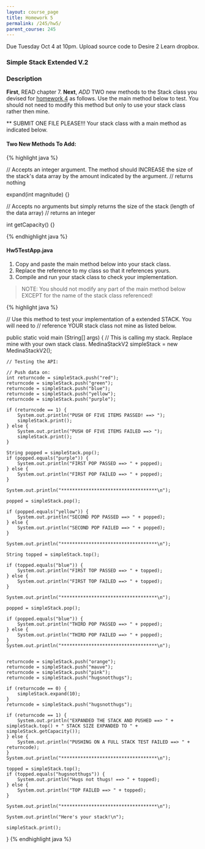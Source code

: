 ```yaml
---
layout: course_page
title: Homework 5
permalink: /245/hw5/
parent_course: 245
---
```


Due Tuesday Oct 4 at 10pm. Upload source code to Desire 2 Learn dropbox.

### Simple Stack Extended V.2


### Description

**First**, READ chapter 7. **Next**, _ADD_ TWO new methods to the Stack class you devised for [homework 4](/245/hw4/) as follows. Use the main method below to test. You should not need to modify this method but only to use your stack class rather then mine.

** SUBMIT ONE FILE PLEASE!!! Your stack class with a main method as indicated below.

#### Two New Methods To Add:

{% highlight java %}

// Accepts an integer argument. The method should INCREASE the size of the stack's data array by the amount indicated by the argument.
// returns nothing

expand(int magnitude) {}


// Accepts no arguments but simply returns the size of the stack (length of the data array)
// returns an integer

int getCapacity() {}

{% endhighlight java %}


#### Hw5TestApp.java

1. Copy and paste the main method below into your stack class.
2. Replace the reference to my class so that it references yours.
3. Compile and run your stack class to check your implementation.

> NOTE:  You should not modify any part of the main method below EXCEPT for the name of the stack class referenced!

{% highlight java %}

// Use this method to test your implementation of a extended STACK. You will need to
// reference YOUR stack class not mine as listed below. 

public static void main (String[] args) {
	// This is calling my stack. Replace mine with your own stack class.
	MedinaStackV2 simpleStack = new MedinaStackV2();

	// Testing the API:

	// Push data on:
	int returncode = simpleStack.push("red");
	returncode = simpleStack.push("green");
	returncode = simpleStack.push("blue");
	returncode = simpleStack.push("yellow");
	returncode = simpleStack.push("purple");
	
	if (returncode == 1) {
		System.out.println("PUSH OF FIVE ITEMS PASSED! ==> ");
		simpleStack.print();
	} else {
		System.out.println("PUSH OF FIVE ITEMS FAILED ==> ");
		simpleStack.print();
	}

	String popped = simpleStack.pop();
	if (popped.equals("purple")) {
		System.out.println("FIRST POP PASSED ==> " + popped);
	} else {
		System.out.println("FIRST POP FAILED ==> " + popped);
	}

	System.out.println("***********************************\n");

	popped = simpleStack.pop();
	
	if (popped.equals("yellow")) {
		System.out.println("SECOND POP PASSED ==> " + popped);
	} else {
		System.out.println("SECOND POP FAILED ==> " + popped);
	}

	System.out.println("***********************************\n");
	
	String topped = simpleStack.top();

	if (topped.equals("blue")) {
		System.out.println("FIRST TOP PASSED ==> " + topped);
	} else {
		System.out.println("FIRST TOP FAILED ==> " + topped);
	}

	System.out.println("***********************************\n");

	popped = simpleStack.pop();

	if (popped.equals("blue")) {
		System.out.println("THIRD POP PASSED ==> " + popped);
	} else {
		System.out.println("THIRD POP FAILED ==> " + popped);
	}
	System.out.println("***********************************\n");


	returncode = simpleStack.push("orange");
	returncode = simpleStack.push("mauve");
	returncode = simpleStack.push("pink");
	returncode = simpleStack.push("hugsnotthugs");

	if (returncode == 0) {
		simpleStack.expand(10);
	}
	returncode = simpleStack.push("hugsnotthugs");

	if (returncode == 1) {
		System.out.println("EXPANDED THE STACK AND PUSHED ==> " + simpleStack.top() + " STACK SIZE EXPANDED TO " + simpleStack.getCapacity());
	} else {
		System.out.println("PUSHING ON A FULL STACK TEST FAILED ==> " + returncode);
	}
	System.out.println("***********************************\n");
	
	topped = simpleStack.top();
	if (topped.equals("hugsnotthugs")) {
		System.out.println("Hugs not thugs! ==> " + topped);
	} else {
		System.out.println("TOP FAILED ==> " + topped);
	}

	System.out.println("***********************************\n");
	
	System.out.println("Here's your stack!\n");

	simpleStack.print();
}
{% endhighlight java %}









